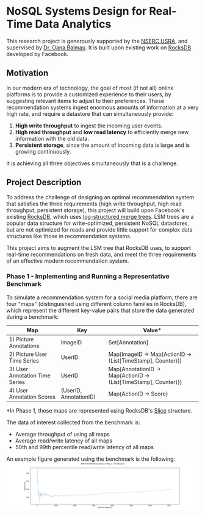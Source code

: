 # NoSQL Systems Design for Real-Time Data Analytics

This research project is generously supported by the [NSERC USRA](https://www.nserc-crsng.gc.ca/students-etudiants/ug-pc/usra-brpc_eng.asp), and supervised by [Dr. Oana Balmau](https://sites.google.com/view/oanabalmau). It is built upon existing work on [RocksDB](https://github.com/facebook/rocksdb) developed by Facebook.

## Motivation

In our modern era of technology, the goal of most (if not all) online platforms is to provide a customized experience to their users, by suggesting relevant items to adjust to their preferences. These recommendation systems ingest enormous amounts of information at a very high rate, and require a datastore that can simultaneously provide:

1. **High write throughput** to ingest the incoming user events.
2. **High read throughput** and **low read latency** to efficiently merge new information with the old data.
3. **Persistent storage**, since the amount of incoming data is large and is growing continuously.

It is achieving all three objectives simultaneously that is a challenge.

## Project Description

To address the challenge of designing an optimal recommendation system that satisfies the three requirements (high write throughput, high read throughput, persistent storage), this project will build upon Facebook's existing [RocksDB](https://github.com/facebook/rocksdb), which uses [log-structured merge trees](https://en.wikipedia.org/wiki/Log-structured_merge-tree). LSM trees are a popular data structure for write-optimized, persistent NoSQL datastores, but are not optimized for reads and provide little support for complex data structures like those in recommendation systems.

This project aims to augment the LSM tree that RocksDB uses, to support real-time recommendations on fresh data, and meet the three requirements of an effective modern recommendation system.

### Phase 1 - Implementing and Running a Representative Benchmark

To simulate a recommendation system for a social media platform, there are four "maps" (distinguished using different column families in RocksDB), which represent the different key-value pairs that store the data generated during a benchmark:

| Map                            | Key                    | Value\*                                                                    |
| ------------------------------ | ---------------------- | -------------------------------------------------------------------------- |
| 1) Picture Annotations         | ImageID                | Set[Annotation]                                                            |
| 2) Picture User Time Series    | UserID                 | Map{ImageID &#8594; Map{ActionID &#8594; (List[TimeStamp], Counter)}}      |
| 3) User Annotation Time Series | UserID                 | Map{AnnotationID &#8594; Map{ActionID &#8594; (List[TimeStamp], Counter)}} |
| 4) User Annotation Scores      | (UserID, AnnotationID) | Map{ActionID &#8594; Score}                                                |

\*In Phase 1, these maps are represented using RocksDB's [Slice](https://github.com/facebook/rocksdb/wiki/Basic-Operations#slice) structure.

The data of interest collected from the benchmark is:

- Average throughput of using all maps
- Average read/write latency of all maps
- 50th and 99th percentile read/write latency of all maps

An example figure generated using the benchmark is the following:
![Map2 99th Percentile Figure](https://github.com/BriannHu/NSERC_Project/blob/master/figures/Map2_Read_2hr_99th_Percentile.png)
